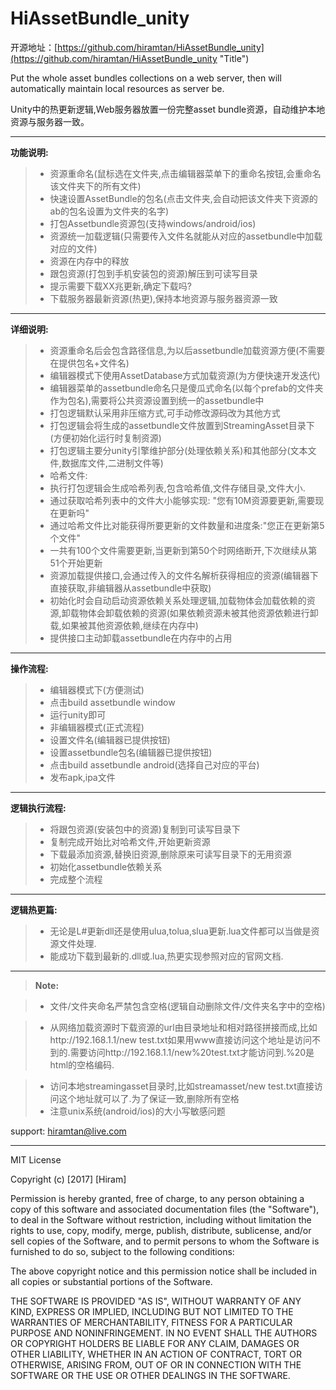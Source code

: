 HiAssetBundle_unity
===================
开源地址：[https://github.com/hiramtan/HiAssetBundle_unity](https://github.com/hiramtan/HiAssetBundle_unity "Title")

Put the whole asset bundles collections on a web server, then will automatically maintain local resources as server be.

Unity中的热更新逻辑,Web服务器放置一份完整asset bundle资源，自动维护本地资源与服务器一致。


----------
**功能说明:**

> - 资源重命名(鼠标选在文件夹,点击编辑器菜单下的重命名按钮,会重命名该文件夹下的所有文件)
> -  快速设置AssetBundle的包名(点击文件夹,会自动把该文件夹下资源的ab的包名设置为文件夹的名字)
> - 打包Assetbundle资源包(支持windows/android/ios)
> - 资源统一加载逻辑(只需要传入文件名就能从对应的assetbundle中加载对应的文件)
> - 资源在内存中的释放
> - 跟包资源(打包到手机安装包的资源)解压到可读写目录
> - 提示需要下载XX兆更新,确定下载吗?
> - 下载服务器最新资源(热更),保持本地资源与服务器资源一致

----------
**详细说明:**
> - 资源重命名后会包含路径信息,为以后assetbundle加载资源方便(不需要在提供包名+文件名)
> - 编辑器模式下使用AssetDatabase方式加载资源(为方便快速开发迭代)
> - 编辑器菜单的assetbundle命名只是傻瓜式命名(以每个prefab的文件夹作为包名),需要将公共资源设置到统一的assetbundle中
> - 打包逻辑默认采用非压缩方式,可手动修改源码改为其他方式
> - 打包逻辑会将生成的assetbundle文件放置到StreamingAsset目录下(方便初始化运行时复制资源)
> - 打包逻辑主要分unity引擎维护部分(处理依赖关系)和其他部分(文本文件,数据库文件,二进制文件等)
> - 哈希文件:
>  - 执行打包逻辑会生成哈希列表,包含哈希值,文件存储目录,文件大小.
>  - 通过获取哈希列表中的文件大小能够实现: "您有10M资源要更新,需要现在更新吗"
>  - 通过哈希文件比对能获得所要更新的文件数量和进度条:"您正在更新第5个文件"
>   - 一共有100个文件需要更新,当更新到第50个时网络断开,下次继续从第51个开始更新
> - 资源加载提供接口,会通过传入的文件名解析获得相应的资源(编辑器下直接获取,非编辑器从assetbundle中获取)
> - 初始化时会自动启动资源依赖关系处理逻辑,加载物体会加载依赖的资源,卸载物体会卸载依赖的资源(如果依赖资源未被其他资源依赖进行卸载,如果被其他资源依赖,继续在内存中)
> - 提供接口主动卸载assetbundle在内存中的占用

----------
**操作流程:**
 > - 编辑器模式下(方便测试)
 >  - 点击build assetbundle window
 >   - 运行unity即可
 > - 非编辑器模式(正式流程)
 >  - 设置文件名(编辑器已提供按钮)
 >  - 设置assetbundle包名(编辑器已提供按钮)
 >  - 点击build assetbundle android(选择自己对应的平台)
 >  - 发布apk,ipa文件
 
----------
**逻辑执行流程:**
> - 将跟包资源(安装包中的资源)复制到可读写目录下
> - 复制完成开始比对哈希文件,开始更新资源
> - 下载最添加资源,替换旧资源,删除原来可读写目录下的无用资源
> - 初始化assetbundle依赖关系
> - 完成整个流程

----------
**逻辑热更篇:**
> - 无论是L#更新dll还是使用ulua,tolua,slua更新.lua文件都可以当做是资源文件处理.
> - 能成功下载到最新的.dll或.lua,热更实现参照对应的官网文档.

----------
> **Note:**

> - 文件/文件夹命名严禁包含空格(逻辑自动删除文件/文件夹名字中的空格)

>  - 从网络加载资源时下载资源的url由目录地址和相对路径拼接而成,比如http://192.168.1.1/new test.txt如果用www直接访问这个地址是访问不到的.需要访问http://192.168.1.1/new%20test.txt才能访问到.%20是html的空格编码.

>  - 访问本地streamingasset目录时,比如streamasset/new test.txt直接访问这个地址就可以了.为了保证一致,删除所有空格
> - 注意unix系统(android/ios)的大小写敏感问题


support: hiramtan@live.com

***********

MIT License

Copyright (c) [2017] [Hiram]

Permission is hereby granted, free of charge, to any person obtaining a copy
of this software and associated documentation files (the "Software"), to deal
in the Software without restriction, including without limitation the rights
to use, copy, modify, merge, publish, distribute, sublicense, and/or sell
copies of the Software, and to permit persons to whom the Software is
furnished to do so, subject to the following conditions:

The above copyright notice and this permission notice shall be included in all
copies or substantial portions of the Software.

THE SOFTWARE IS PROVIDED "AS IS", WITHOUT WARRANTY OF ANY KIND, EXPRESS OR
IMPLIED, INCLUDING BUT NOT LIMITED TO THE WARRANTIES OF MERCHANTABILITY,
FITNESS FOR A PARTICULAR PURPOSE AND NONINFRINGEMENT. IN NO EVENT SHALL THE
AUTHORS OR COPYRIGHT HOLDERS BE LIABLE FOR ANY CLAIM, DAMAGES OR OTHER
LIABILITY, WHETHER IN AN ACTION OF CONTRACT, TORT OR OTHERWISE, ARISING FROM,
OUT OF OR IN CONNECTION WITH THE SOFTWARE OR THE USE OR OTHER DEALINGS IN THE
SOFTWARE.
